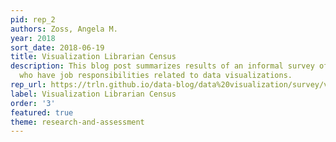 ```yaml
---
pid: rep_2
authors: Zoss, Angela M.
year: 2018
sort_date: 2018-06-19
title: Visualization Librarian Census
description: This blog post summarizes results of an informal survey of library professionals
  who have job responsibilities related to data visualizations.
rep_url: https://trln.github.io/data-blog/data%20visualization/survey/visualization-librarian-census/
label: Visualization Librarian Census
order: '3'
featured: true
theme: research-and-assessment
---
```

